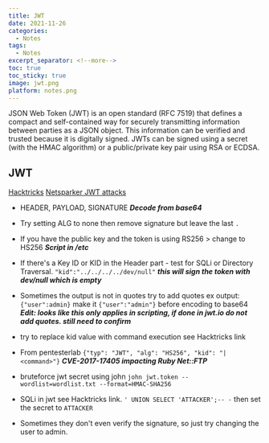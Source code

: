```yaml
---
title: JWT
date: 2021-11-26
categories:
  - Notes
tags:
  - Notes
excerpt_separator: <!--more-->
toc: true
toc_sticky: true
image: jwt.png
platform: notes.png
---
```


<p>JSON Web Token (JWT) is an open standard (RFC 7519) that defines a compact and self-contained way for securely transmitting information between parties as a JSON object. This information can be verified and trusted because it is digitally signed. JWTs can be signed using a secret (with the HMAC algorithm) or a public/private key pair using RSA or ECDSA.</p>

<!--more-->

## JWT

[Hacktricks](https://book.hacktricks.xyz/pentesting-web/hacking-jwt-json-web-tokens)
[Netsparker JWT attacks](https://www.netsparker.com/blog/web-security/json-web-token-jwt-attacks-vulnerabilities/)

- HEADER, PAYLOAD, SIGNATURE **_Decode from base64_**

- Try setting ALG to none then remove signature but leave the last `.`

- If you have the public key and the token is using RS256 > change to HS256 **_Script in /etc_**

- If there's a Key ID or KID in the Header part - test for SQLi or Directory Traversal. `"kid":"../../../../dev/null"` **_this will sign the token with dev/null which is empty_**

- Sometimes the output is not in quotes try to add quotes ex output: `{"user":admin}` make it `{"user":"admin"}` before encoding to base64 **_Edit: looks like this only applies in scripting, if done in jwt.io do not add quotes. still need to confirm_**

- try to replace kid value with command execution see Hacktricks link

- From pentesterlab `{"typ": "JWT", "alg": "HS256", "kid": "|<command>"}` **_CVE-2017-17405 impacting Ruby Net::FTP_**
- bruteforce jwt secret using john `john jwt.token --wordlist=wordlist.txt --format=HMAC-SHA256`

- SQLi in jwt see Hacktricks link. `' UNION SELECT 'ATTACKER';-- -` then set the secret to `ATTACKER`

- Sometimes they don't even verify the signature, so just try changing the user to admin.
